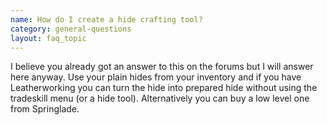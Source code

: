 ```yaml
---
name: How do I create a hide crafting tool?
category: general-questions
layout: faq_topic
---
```

I believe you already got an answer to this on the forums but I will answer here anyway. Use your plain hides from your inventory and if you have Leatherworking you can turn the hide into prepared hide without using the tradeskill menu (or a hide tool). Alternatively you can buy a low level one from Springlade.